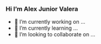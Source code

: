 ### Hi I’m Alex Junior Valera 

- 🔭 I’m currently working on ...
- 🌱 I’m currently learning ...
- 👯 I’m looking to collaborate on ...


